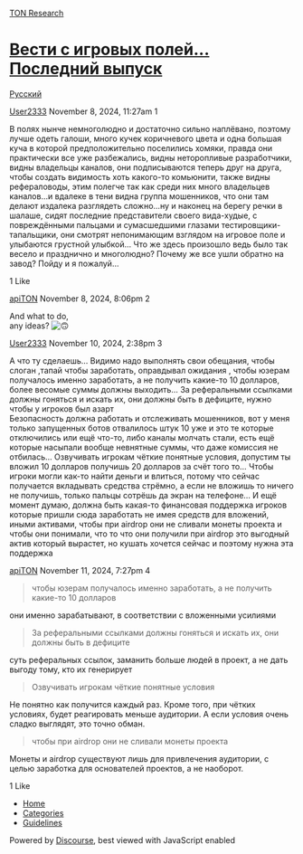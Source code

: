 [TON Research](/)

# [Вести с игровых полей... Последний выпуск](/t/topic/39581)

[Русский](/c/ru/49) 

    

[User2333](https://tonresear.ch/u/User2333)  November 8, 2024, 11:27am  1

В полях нынче немноголюдно и достаточно сильно наплёвано, поэтому лучше одеть галоши, много кучек коричневого цвета и одна большая куча в которой предположительно поселились хомяки, правда они практически все уже разбежались, видны неторопливые разработчики, видны владельцы каналов, они подписываются теперь друг на друга, чтобы создать видимость хоть какого-то комьюнити, также видны рефераловоды, этим полегче так как среди них много владельцев каналов…и вдалеке в тени видна группа мошенников, что они там делают издалека разглядеть сложно…ну и наконец на берегу речки в шалаше, сидят последние представители своего вида-худые, с повреждёнными пальцами и сумасшедшими глазами тестировщики-тапальщики, они смотрят непонимающим взглядом на игровое поле и улыбаются грустной улыбкой… Что же здесь произошло ведь было так весело и празднично и многолюдно? Почему же все ушли обратно на завод? Пойду и я пожалуй…

  1 Like

[apiTON](https://tonresear.ch/u/apiTON) November 8, 2024, 8:06pm  2

And what to do,  
any ideas? ![:upside_down_face:](https://tonresear.ch/images/emoji/twitter/upside_down_face.png?v=12 ":upside_down_face:")

 

[User2333](https://tonresear.ch/u/User2333) November 10, 2024, 2:38pm  3

А что ту сделаешь… Видимо надо выполнять свои обещания, чтобы слоган ,тапай чтобы заработать, оправдывал ожидания , чтобы юзерам получалось именно заработать, а не получить какие-то 10 долларов, более весомые суммы должны выходить… За реферальными ссылками должны гоняться и искать их, они должны быть в дефиците, нужно чтобы у игроков был азарт  
Безопасность должна работать и отслеживать мошенников, вот у меня только запущенных ботов отвалилось штук 10 уже и это те которые отключились или ещё что-то, либо каналы молчать стали, есть ещё которые насыпали вообще невнятные суммы, что даже комиссия не отбилась… Озвучивать игрокам чёткие понятные условия, допустим ты вложил 10 долларов получишь 20 долларов за счёт того то… Чтобы игроки могли как-то найти деньги и влиться, потому что сейчас получается вкладывать средства стрёмно, а если не вложишь то ничего не получишь, только пальцы сотрёшь да экран на телефоне… И ещё момент думаю, должна быть какая-то финансовая поддержка игроков которые пришли сюда заработать не имея средств для вложений, иными активами, чтобы при airdrop они не сливали монеты проекта и чтобы они понимали, что то что они получили при airdrop это выгодный актив который вырастет, но кушать хочется сейчас и поэтому нужна эта поддержка

 

[apiTON](https://tonresear.ch/u/apiTON) November 11, 2024, 7:27pm  4

> чтобы юзерам получалось именно заработать, а не получить какие-то 10 долларов

они именно зарабатывают, в соответствии с вложенными усилиями

> За реферальными ссылками должны гоняться и искать их, они должны быть в дефиците

суть реферальных ссылок, заманить больше людей в проект, а не дать выгоду тому, кто их генерирует

> Озвучивать игрокам чёткие понятные условия

Не понятно как получится каждый раз. Кроме того, при чётких условиях, будет реагировать меньше аудитории. А если условия очень сладко выглядят, это точно обман.

> чтобы при airdrop они не сливали монеты проекта

Монеты и airdrop существуют лишь для привлечения аудитории, с целью заработка для основателей проектов, а не наоборот.

  1 Like

*   [Home](/)
*   [Categories](/categories)
*   [Guidelines](/guidelines)

Powered by [Discourse](https://www.discourse.org), best viewed with JavaScript enabled